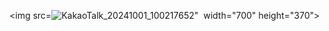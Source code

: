 
<img src=![KakaoTalk_20241001_100217652](https://github.com/user-attachments/assets/40ff9529-847d-4de2-bcd0-015fc1c85bf1)"  width="700" height="370">

